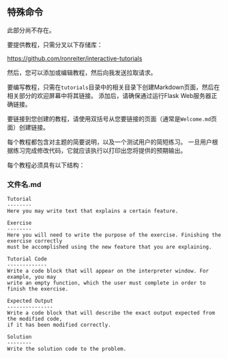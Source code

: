 ## 特殊命令

此部分尚不存在。

要提供教程，只需分叉以下存储库：

<https://github.com/ronreiter/interactive-tutorials>

然后，您可以添加或编辑教程，然后向我发送拉取请求。

要编写教程，只需在```tutorials```目录中的相关目录下创建Markdown页面，然后在相关部分的欢迎屏幕中将其链接。 添加后，请确保通过运行Flask Web服务器正确链接。

要链接到您创建的教程，请使用双括号从您要链接的页面（通常是```Welcome.md```页面）创建链接。

每个教程都包含对主题的简要说明，以及一个测试用户的简短练习。 一旦用户根据练习完成修改代码，它就应该执行以打印出您将提供的预期输出。

每个教程必须具有以下结构：

### 文件名.md

```shell
Tutorial
--------
Here you may write text that explains a certain feature.

Exercise
--------
Here you will need to write the purpose of the exercise. Finishing the exercise correctly
must be accomplished using the new feature that you are explaining.

Tutorial Code
-------------
Write a code block that will appear on the interpreter window. For example, you may
write an empty function, which the user must complete in order to finish the exercise.

Expected Output
---------------
Write a code block that will describe the exact output expected from the modified code,
if it has been modified correctly.

Solution
--------
Write the solution code to the problem.
```
